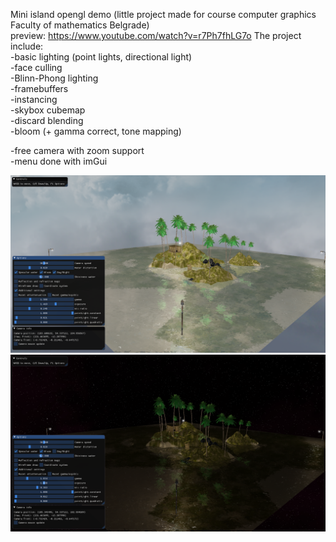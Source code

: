 Mini island opengl demo (little project made for course computer graphics Faculty of mathematics Belgrade)  
preview: https://www.youtube.com/watch?v=r7Ph7fhLG7o
The project include:  
-basic lighting (point lights, directional light)  
-face culling  
-Blinn-Phong lighting  
-framebuffers  
-instancing  
-skybox cubemap  
-discard blending  
-bloom (+ gamma correct, tone mapping)  
  
-free camera with zoom support  
-menu done with imGui  

![day](resources/project_screenshots/day_screenshot.png)
![night](/resources/project_screenshots/night_screenshot.png)

